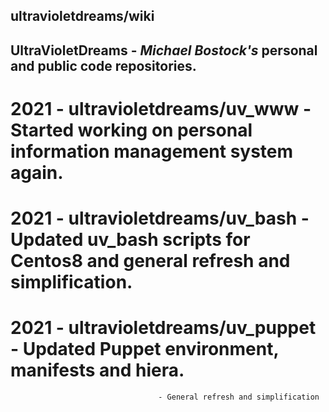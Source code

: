ultravioletdreams/wiki
---
## **UltraVioletDreams** - *Michael Bostock's* personal and public code repositories.


# 2021 - ultravioletdreams/uv_www    - Started working on personal information management system again.
# 2021 - ultravioletdreams/uv_bash   - Updated uv_bash scripts for Centos8 and general refresh and simplification.
# 2021 - ultravioletdreams/uv_puppet - Updated Puppet environment, manifests and hiera.
                                     - General refresh and simplification

